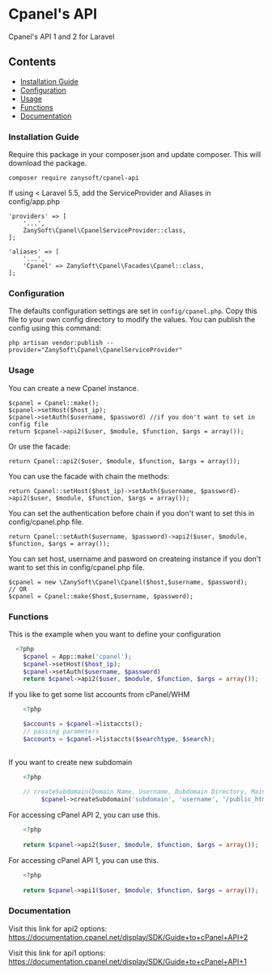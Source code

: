 # Cpanel's API
Cpanel's API 1 and 2 for Laravel

## Contents
- [Installation Guide](#installation-guide)
- [Configuration](#configuration)
- [Usage](#usage)
- [Functions](#functions)
- [Documentation](#documentation)

### Installation Guide
Require this package in your composer.json and update composer. This will download the package.

    composer require zanysoft/cpanel-api

If using < Laravel 5.5, add the ServiceProvider and Aliases in config/app.php

    'providers' => [
        '...',
        ZanySoft\Cpanel\CpanelServiceProvider::class,
    ];
    
    'aliases' => [
        '...',
        'Cpanel' => ZanySoft\Cpanel\Facades\Cpanel::class,
    ];
    
### Configuration
The defaults configuration settings are set in `config/cpanel.php`. Copy this file to your own config directory to modify the values. You can publish the config using this command:

    php artisan vendor:publish --provider="ZanySoft\Cpanel\CpanelServiceProvider"
 
### Usage

You can create a new Cpanel instance.

    $cpanel = Cpanel::make();
    $cpanel->setHost($host_ip);
    $cpanel->setAuth($username, $password) //if you don't want to set in config file
    return $cpanel->api2($user, $module, $function, $args = array());

Or use the facade:

    return Cpanel::api2($user, $module, $function, $args = array());
    
You can use the facade with chain the methods:

    return Cpanel::setHost($host_ip)->setAuth($username, $password)->api2($user, $module, $function, $args = array());

You can set the authentication before chain if you don't want to set this in config/cpanel.php file.

    return Cpanel::setAuth($username, $password)->api2($user, $module, $function, $args = array());
    
You can set host, username and pasword on createing instance if you don't want to set this in config/cpanel.php file.

    $cpanel = new \ZanySoft\Cpanel\Cpanel($host,$username, $password);
    // OR
    $cpanel = Cpanel::make($host,$username, $password);

### Functions
This is the example when you want to define your configuration

```php
  <?php
    $cpanel = App::make('cpanel');
    $cpanel->setHost($host_ip);
    $cpanel->setAuth($username, $password)
    return $cpanel->api2($user, $module, $function, $args = array());
```

If you like to get some list accounts from cPanel/WHM
```php
	<?php

	$accounts = $cpanel->listaccts();
	// passing parameters
	$accounts = $cpanel->listaccts($searchtype, $search);
	
```
If you want to create new subdomain
```php
	<?php
	
	// createSubdomain(Domain Name, Username, Dubdomain Directory, Main Domain)
         $cpanel->createSubdomain('subdomain', 'username', '/public_html/subdomain', 'example.com')
```


For accessing cPanel API 2, you can use this.

```php
	<?php
	
	return $cpanel->api2($user, $module, $function, $args = array());
```


For accessing cPanel API 1, you can use this.
```php
	<?php
	
	return $cpanel->api1($user, $module, $function, $args = array());
```

### Documentation

 Visit this link for api2 options: https://documentation.cpanel.net/display/SDK/Guide+to+cPanel+API+2

 Visit this link for api1 options: https://documentation.cpanel.net/display/SDK/Guide+to+cPanel+API+1

